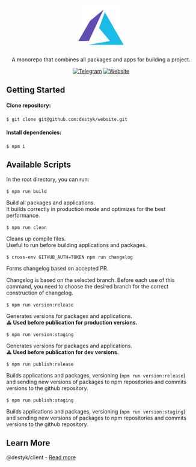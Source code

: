<p align="center">
  <a href="https://destyk.ru/" target="blank"><img src="https://github.com/destyk/website/blob/stable/apps/client/public/logo192.png" width="120" alt="DestyK Logo" /></a>
</p>
<p align="center">A monorepo that combines all packages and apps for building a project.</p>
    <p align="center">
      <a href="https://t.me/destykarpov" target="_blank"><img src="https://img.shields.io/badge/Telegram-blue?style=flat-square&logo=Telegram" alt="Telegram" /></a>
      <a href="https://destyk.ru" target="_blank"><img src="https://img.shields.io/badge/Website-ED760E?style=flat-square&logo=About.me" alt="Website" /></a>
</p>

## Getting Started

#### Clone repository:

`$ git clone git@github.com:destyk/website.git`

#### Install dependencies:

`$ npm i`

## Available Scripts

In the root directory, you can run:

`$ npm run build`

Build all packages and applications.\
It builds correctly in production mode and optimizes for the best performance.

`$ npm run clean`

Cleans up compile files.\
Useful to run before building applications and packages.

`$ cross-env GITHUB_AUTH=TOKEN npm run changelog`

Forms changelog based on accepted PR.

Changelog is based on the selected branch. Before each use of this command, you need to choose the desired branch for the correct construction of changelog.

`$ npm run version:release`

Generates versions for packages and applications.\
<b>⚠️ Used before publication for production versions.</b>

`$ npm run version:staging`

Generates versions for packages and applications.\
<b>⚠️ Used before publication for dev versions.</b>

`$ npm run publish:release`

Builds applications and packages, versioning (`npm run version:release`) and sending new versions of packages to npm repositories and commits versions to the github repository.

`$ npm run publish:staging`

Builds applications and packages, versioning (`npm run version:staging`) and sending new versions of packages to npm repositories and commits versions to the github repository.

## Learn More

@destyk/client - <a href="https://github.com/destyk/website/edit/stable/apps/client/README.md">Read more</a>
